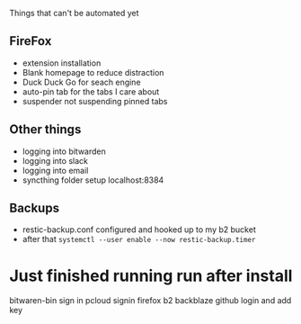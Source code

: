 Things that can't be automated yet

## FireFox
-  extension installation
-  Blank homepage to reduce distraction
-  Duck Duck Go for  seach engine
-  auto-pin tab for the tabs I care about
-  suspender not suspending pinned tabs

## Other things
- logging into bitwarden
- logging into slack
- logging into email
- syncthing folder setup
  localhost:8384

## Backups
- restic-backup.conf configured and hooked up to my b2 bucket
- after that `systemctl --user enable --now restic-backup.timer
`

# Just finished running run after install
bitwaren-bin sign in
pcloud signin
firefox
b2 backblaze
github login and add key

